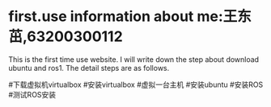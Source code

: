 # first.use  information about me:王东茁,63200300112
This is the first time use website. I will write down the step about download ubuntu and ros1. The detail steps are as follows.

#下载虚拟机virtualbox
#安装virtualbox
#虚拟一台主机
#安装ubuntu
#安装ROS
#测试ROS安装
